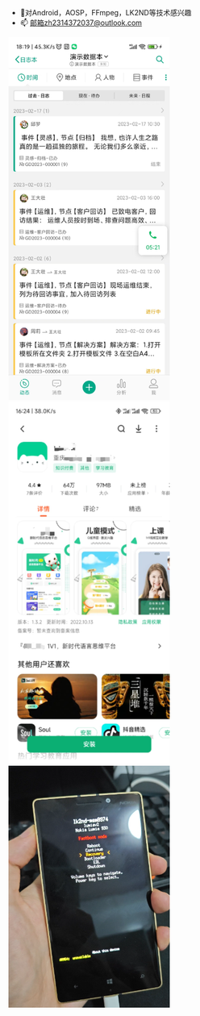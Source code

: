 - 🎈对Android，AOSP，FFmpeg，LK2ND等技术感兴趣
- 📫 邮箱zh2314372037@outlook.com

<img src="https://github.com/2314372037/2314372037/blob/main/mmexport1753344876571.jpg" width="320px" height="720px" >

<img src="https://github.com/2314372037/2314372037/blob/main/0846262e8897750450f25aa60bbd6146.jpeg" width="320px" height="720px" >

<img src="https://github.com/2314372037/2314372037/blob/main/lumia930lk2nd.png" width="320px" height="480px" >


<!---
2314372037/2314372037 is a ✨ special ✨ repository because its `README.md` (this file) appears on your GitHub profile.
You can click the Preview link to take a look at your changes.
--->
